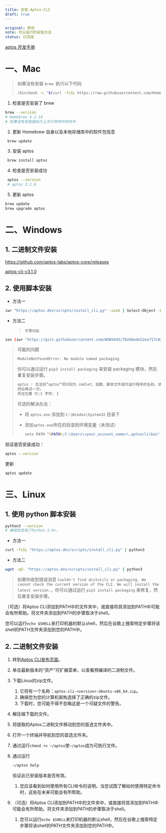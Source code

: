 ```yaml
---
title: 安装-Aptos-CLI
draft: true
---
```

```yaml
original: 原创
note: 可以运行的安装方法
status: 已完成
```

[aptos 开发手册](https://aptos.dev/tools/aptos-cli/)

# 一、Mac

> 如果没有安装 `brew `执行以下代码
>
> ```bash
> /bin/bash -c "$(curl -fsSL https://raw.githubusercontent.com/Homebrew/install/HEAD/install.sh)"
> ```

 

1. 检查是否安装了 brew

```bash
brew --version
# Homebrew 4.2.14  
# 如果没有安装就执行上方引用块中的命令
```

2. 更新 Homebrew 自身以及本地存储库中的软件包信息

```bash
 brew update
```

3. 安装 aptos

```bash
 brew install aptos
```

4. 检查是否安装成功

```bash
 aptos --version
 # aptos 3.1.0
```

5. 更新 aptos

```bash
brew update
brew upgrade aptos
```





# 二、Windows

## 1. 二进制文件安装

https://github.com/aptos-labs/aptos-core/releases

 [aptos-cli-v3.1.0](https://github.com/aptos-labs/aptos-core/releases/tag/aptos-cli-v3.1.0)



## 2. 使用脚本安装

> 

- 方法一

```bash
iwr "https://aptos.dev/scripts/install_cli.py" -useb | Select-Object -ExpandProperty Content | python3
```

- 方法二

    > `不霁何虹`

```bash
iex (iwr "https://gist.githubusercontent.com/WGB5445/fb268ade52ea717c02bfb253e09c7ef5/raw" ).Content
```

> 可能的问题
>
> ```bash
> ModuleNotFoundError: No module named packaging
> ```
> 你可以通过运行 `pip3 install packaging` 来安装 packaging 模块，然后重复安装步骤。
>
> ```cmd
> aptos : 无法将“aptos”项识别为 cmdlet、函数、脚本文件或可运行程序的名称。请检查名称的拼写，如果包括路径，请确保路径正确，
> 然后再试一次。
> 所在位置 行:1 字符: 1
> ```
>
> 可选的解决办法：
>
> - 将 `aptos.exe` 添加到  `C:\Windos\System32` 目录下
>
> - 添加`aptos.exe`所在的目录到环境变量（未测试）
>
>     ```cmd
>     setx PATH "%PATH%;C:\Users\<your_account_name>\.aptoscli\bin"
>     ```
>
>     



验证是否安装成功：

```cmd
aptos --version
```

更新

```cmd
aptos update
```



# 三、Linux

## 1. 使用 python 脚本安装

```bash
python3 --version
# 确保您安装了Python 3.6+。
```

- 方法一

```bash
curl -fsSL "https://aptos.dev/scripts/install_cli.py" | python3
```

- 方法二

```bash
wget -qO- "https://aptos.dev/scripts/install_cli.py" | python3
```

> 如果你收到错误消息 `Couldn't find distutils or packaging. We cannot check the current version of the CLI. We will install the latest version.`，你可以通过运行 `pip3 install packaging` 来修复，然后重复安装步骤。
>

（可选）将Aptos CLI添加到PATH中的文件夹中，或直接将其添加到PATH中可能会有所帮助。将文件夹添加到PATH的步骤取决于shell。

您可以运行`echo $SHELL`来打印机器的默认shell，然后在谷歌上搜索特定步骤将该shell的PATH文件夹添加到您的PATH中。

## 2. 二进制文件安装

1. 转到[Aptos CLI发布页面](https://github.com/aptos-labs/aptos-core/releases?q=cli&expanded=true)。

2. 单击最新版本的“资产”可扩展菜单，以查看预编译的二进制文件。

3. 下载Linux的zip文件。

    1. 它将有一个名称：`aptos-cli-<version>-Ubuntu-x86_64.zip`。
    2. 确保您为您的计算机架构选择了正确的zip文件。
    3. 下载时，您可能不得不忽略这是一个可疑文件的警告。

4. 解压缩下载的文件。

5. 将提取的Aptos二进制文件移动到您的首选文件夹中。

6. 打开一个终端并导航到您的首选文件夹。

7. 通过运行`chmod +x ~/aptos`使`~/aptos`成为可执行文件。

8. 通过运行

    ```bash
    ~/aptos help
    ```

    验证此已安装版本是否有效。

    1. 您应该看到如何使用所有CLI命令的说明。当您试图了解如何使用特定命令时，这些在未来可能会有所帮助。

9. （可选）将Aptos CLI添加到PATH中的文件夹中，或直接将其添加到PATH中可能会有所帮助。将文件夹添加到PATH的步骤取决于shell。

    1. 您可以运行`echo $SHELL`来打印机器的默认shell，然后在谷歌上搜索特定步骤将该shell的PATH文件夹添加到您的PATH中。

